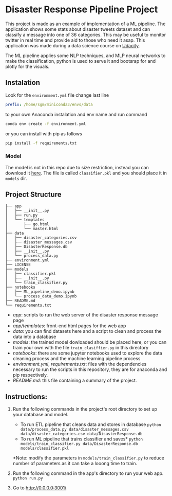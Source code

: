 # Disaster Response Pipeline Project

This project is made as an example of implementation of a ML pipeline. The application shows some stats about disaster tweets dataset and can classify a message into one of 36 categories. This may be useful to monitor twitter in real time and provide aid to those who need it asap.
This application was made during a data science course on [Udacity](https://www.udacity.com/).

The ML pipeline applies some NLP techniques, and MLP neural networks to make the classification, python is used to serve it and bootsrap for and plotly for the visuals.

## Instalation

Look for the `environment.yml` file change last line

```yaml
prefix: /home/sgm/miniconda3/envs/data
```
to your own Anaconda instalation and env name and run command

```bash
conda env create -f environment.yml
```

or you can install with pip as follows

```bash
pip install -f requirements.txt
```

### Model
The model is not in this repo due to size restriction, instead you can download it [here](https://drive.google.com/file/d/1BVuCBuQdt449Ljh7hXNeB_NFzeY0HZg5/view?usp=sharing). The file is called `classifier.pkl` and you should place it in `models` dir.

## Project Structure

    ├── app
    │   ├── __init__.py
    │   ├── run.py
    │   └── templates
    │       ├── go.html
    │       └── master.html
    ├── data
    │   ├── disaster_categories.csv
    │   ├── disaster_messages.csv
    │   ├── DisasterResponse.db
    │   ├── __init__.py
    │   └── process_data.py
    ├── environment.yml
    ├── LICENSE
    ├── models
    │   ├── classifier.pkl
    │   ├── __init__.py
    │   └── train_classifier.py
    ├── notebooks
    │   ├── ML_pipeline_demo.ipynb
    │   └── process_data_demo.ipynb
    ├── README.md
    └── requirements.txt

- *app*: scripts to run the web server of the disaster response message page
- *app/templates*: front-end html pages for the web app
- *data*: you can find datasets here and a script to clean and process the data into a database
- *models*: the trained model dowloaded should be placed here, or you can train your own with the file `train_clasiffier.py` in this directory
- *notebooks*: there are some jupyter notebooks used to explore the data cleaning process and the machine learning pipeline process
- *environment.yml*, *requirements.txt*: files with the dependencies necessary to run the scripts in this repository, they are for anaconda and pip respectively.
- *README.md*: this file containing a summary of the project.

## Instructions:

1. Run the following commands in the project's root directory to set up your database and model.

    - To run ETL pipeline that cleans data and stores in database
        `python data/process_data.py data/disaster_messages.csv data/disaster_categories.csv data/DisasterResponse.db`
    - To run ML pipeline that trains classifier and saves*
        `python models/train_classifier.py data/DisasterResponse.db models/classifier.pkl`

    *Note: modify the parameters in `models/train_classifier.py` to reduce number of parameters as it can take a looong time to train.

2. Run the following command in the app's directory to run your web app.
    `python run.py`

3. Go to http://0.0.0.0:3001/
